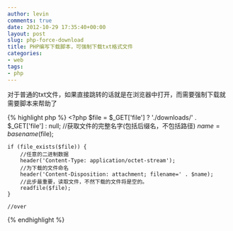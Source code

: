 ```yaml
---
author: levin
comments: true
date: 2012-10-29 17:35:40+00:00
layout: post
slug: php-force-download
title: PHP编写下载脚本，可强制下载txt格式文件
categories:
- web
tags:
- php
---
```


对于普通的txt文件，如果直接跳转的话就是在浏览器中打开，而需要强制下载就需要脚本来帮助了

<!-- more -->

{% highlight php %}
    <?php
    $file = $_GET['file'] ? './downloads/' . $_GET['file'] : null;
    //获取文件的完整名字(包括后缀名，不包括路径)
    $name = basename($file);
    
    if (file_exists($file)) {
    	//任意的二进制数据
    	header('Content-Type: application/octet-stream');
    	//为下载的文件命名
    	header('Content-Disposition: attachment; filename=' . $name);
    	//此步最重要，读取文件，不然下载的文件将是空的。
    	readfile($file);
    }
    
    //over
{% endhighlight %}



